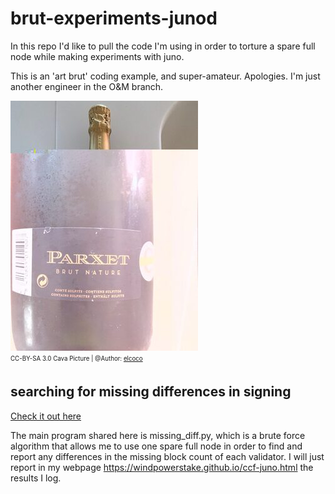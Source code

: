 # brut-experiments-junod
In this repo I'd like to pull the code I'm using in order to torture a spare full node while making experiments with juno.

This is an 'art brut' coding example, and super-amateur. Apologies. I'm just another engineer in the O&amp;M branch.

![Brut Parxet - Dirty and patchy repo](/images/parxet.jpg)\
<sub><sup>CC-BY-SA 3.0 Cava Picture | @Author: [elcoco](https://es.openfoodfacts.org/fotografo/elcoco)</sup></sub>

## searching for missing differences in signing

[Check it out here](/missing-diff)

The main program shared here is missing\_diff.py, which is a brute force algorithm that allows me to use one spare full node in order to find and report any differences in the missing block count of each validator. I will just report in my webpage https://windpowerstake.github.io/ccf-juno.html the results I log.
